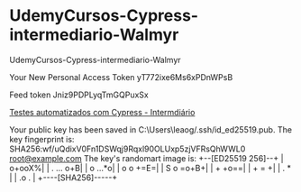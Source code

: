# UdemyCursos-Cypress-intermediario-Walmyr
 UdemyCursos-Cypress-intermediario-Walmyr

Your New Personal Access Token yT772ixe6Ms6xPDnWPsB

Feed token Jniz9PDPLyqTmGQPuxSx

[Testes automatizados com Cypress - Intermdiário](https://github.com/wlsf82/cypress-intermediario-v2)

Your public key has been saved in C:\Users\leaog/.ssh/id_ed25519.pub.
The key fingerprint is:
SHA256:wf/uQdixV0Fn1DSWqj9Rqxl90OLUxp5zjVFRsQhWWL0 root@example.com
The key's randomart image is:
+--[ED25519 256]--+
|           o+ooX%|
|       .  ... o+B|
|        o   ...*o|
|         o o +=E=|
|        S o =o+B+|
|           + +o==|
|            + = +|
|           . *   |
|           .o .  |
+----[SHA256]-----+